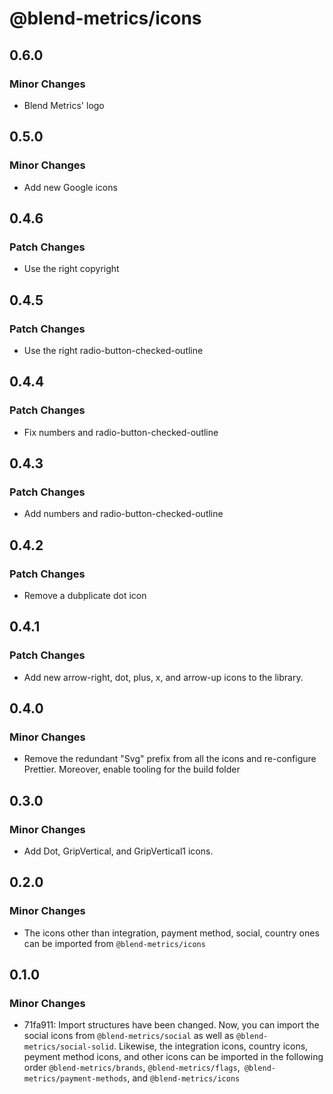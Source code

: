 # @blend-metrics/icons

## 0.6.0

### Minor Changes

- Blend Metrics' logo

## 0.5.0

### Minor Changes

- Add new Google icons

## 0.4.6

### Patch Changes

- Use the right copyright

## 0.4.5

### Patch Changes

- Use the right radio-button-checked-outline

## 0.4.4

### Patch Changes

- Fix numbers and radio-button-checked-outline

## 0.4.3

### Patch Changes

- Add numbers and radio-button-checked-outline

## 0.4.2

### Patch Changes

- Remove a dubplicate dot icon

## 0.4.1

### Patch Changes

- Add new arrow-right, dot, plus, x, and arrow-up icons to the library.

## 0.4.0

### Minor Changes

- Remove the redundant "Svg" prefix from all the icons and re-configure Prettier. Moreover, enable tooling for the build folder

## 0.3.0

### Minor Changes

- Add Dot, GripVertical, and GripVertical1 icons.

## 0.2.0

### Minor Changes

- The icons other than integration, payment method, social, country ones can be imported from `@blend-metrics/icons`

## 0.1.0

### Minor Changes

- 71fa911: Import structures have been changed. Now, you can import the social icons from `@blend-metrics/social` as well as `@blend-metrics/social-solid`. Likewise, the integration icons, country icons, peyment method icons, and other icons can be imported in the following order `@blend-metrics/brands`, `@blend-metrics/flags`,` @blend-metrics/payment-methods`, and `@blend-metrics/icons`
